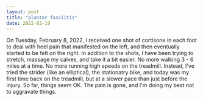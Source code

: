 ```yaml
---
layout: post
title: "plantar fasciitis"
date: 2022-02-19
---
```

On Tuesday, February 8, 2022, I received one shot of cortisone in each foot to deal with heel pain that manifested on the left, and then eventually started to be felt on the right. In addition to the shots, I have been trying to stretch, massage my calves, and take it a bit easier. No more walking 3 - 6 miles at a time. No more running high speeds on the treadmill. Instead, I've tried the strider (like an elliptical), the stationatry bike, and today was my first time back on the treadmill, but at a slower pace than just before the injury. So far, things seem OK. The pain is gone, and I'm doing my best not to aggravate things.
